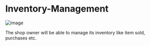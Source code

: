 # Inventory-Management
![image](https://github.com/Devendra072002/Inventory-Management/assets/95930224/752718be-3064-4bd1-8d7d-1ac57d436eb3)

The shop owner will be able to manage its inventory like item sold, purchases etc.
